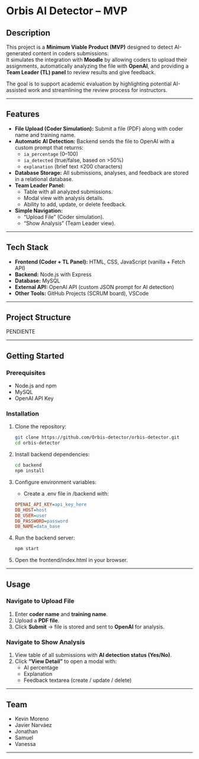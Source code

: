 # Orbis AI Detector – MVP

## Description

This project is a **Minimum Viable Product (MVP)** designed to detect AI-generated content in coders submissions.  
It simulates the integration with **Moodle** by allowing coders to upload their assignments, automatically analyzing the file with **OpenAI**, and providing a **Team Leader (TL) panel** to review results and give feedback.  

The goal is to support academic evaluation by highlighting potential AI-assisted work and streamlining the review process for instructors.  

---

## Features

- **File Upload (Coder Simulation):** Submit a file (PDF) along with coder name and training name.  
- **Automatic AI Detection:** Backend sends the file to OpenAI with a custom prompt that returns:  
  - `ia_percentage` (0–100)  
  - `ia_detected` (true/false, based on >50%)  
  - `explanation` (brief text ≤200 characters)  
- **Database Storage:** All submissions, analyses, and feedback are stored in a relational database.  
- **Team Leader Panel:**  
  - Table with all analyzed submissions.  
  - Modal view with analysis details.  
  - Ability to add, update, or delete feedback.  
- **Simple Navigation:**  
  - “Upload File” (Coder simulation).  
  - “Show Analysis” (Team Leader view).  

---

## Tech Stack

- **Frontend (Coder + TL Panel):** HTML, CSS, JavaScript (vanilla + Fetch API)  
- **Backend:** Node.js with Express  
- **Database:** MySQL  
- **External API:** OpenAI API (custom JSON prompt for AI detection)  
- **Other Tools:** GitHub Projects (SCRUM board), VSCode  

---

## Project Structure

PENDIENTE

---

## Getting Started

### Prerequisites

- Node.js and npm  
- MySQL  
- OpenAI API Key  

### Installation

1. Clone the repository:  

   ```bash
   git clone https://github.com/Orbis-detector/orbis-detector.git
   cd orbis-detector
   ```

2. Install backend dependencies:

   ```bash
   cd backend
   npm install
   ```

3. Configure environment variables:
   - Create a .env file in /backend with:

    ```ini
    OPENAI_API_KEY=api_key_here
    DB_HOST=host
    DB_USER=user
    DB_PASSWORD=password
    DB_NAME=data_base
    ```

4. Run the backend server:

   ```bash
   npm start
   ```

5. Open the frontend/index.html in your browser.

---

## Usage

### Navigate to **Upload File**

1. Enter **coder name** and **training name**.  
2. Upload a **PDF file**.  
3. Click **Submit** → file is stored and sent to **OpenAI** for analysis.  

### Navigate to **Show Analysis**

1. View table of all submissions with **AI detection status (Yes/No)**.  
2. Click **“View Detail”** to open a modal with:  
   - AI percentage  
   - Explanation  
   - Feedback textarea (create / update / delete)  

---

## Team

- Kevin Moreno
- Javier Narváez
- Jonathan
- Samuel
- Vanessa

---
